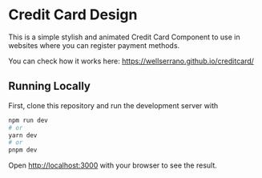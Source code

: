# Credit Card Design
This is a simple stylish and animated Credit Card Component to use in websites where you can register payment methods.

You can check how it works here: https://wellserrano.github.io/creditcard/

## Running Locally

First, clone this repository and run the development server with

```bash
npm run dev
# or
yarn dev
# or
pnpm dev
```

Open [http://localhost:3000](http://localhost:3000) with your browser to see the result.

